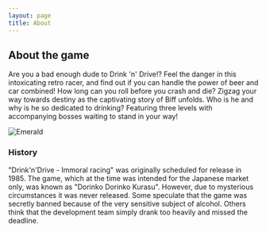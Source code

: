 ```yaml
---
layout: page
title: About
---
```

## About the game
Are you a bad enough dude to Drink 'n' Drive!? Feel the danger in this intoxicating retro racer, and find out if you can handle the power of beer and car combined! How long can you roll before you crash and die? Zigzag your way towards destiny as the captivating story of Biff unfolds. Who is he and why is he so dedicated to drinking? Featuring three levels with accompanying bosses waiting to stand in your way!

![Emerald](img/Emerald01.png "Emerald")

### History
"Drink'n'Drive - Immoral racing" was originally scheduled for release in 1985. The game, which at the time was intended for the Japanese market only, was known as "Dorinko Dorinko Kurasu". However, due to mysterious circumstances it was never released. Some speculate that the game was secretly banned because of the very sensitive subject of alcohol. Others think that the development team simply drank too heavily and missed the deadline.
